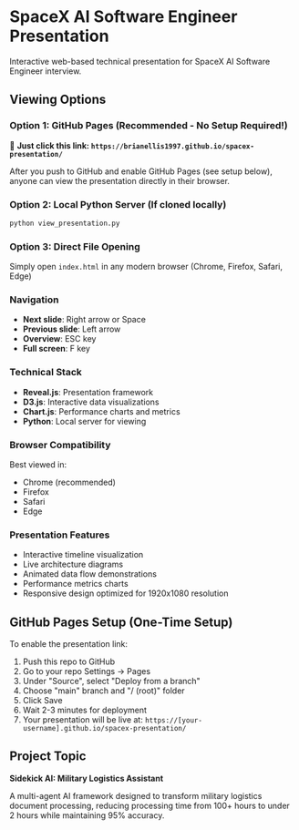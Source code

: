 # SpaceX AI Software Engineer Presentation

Interactive web-based technical presentation for SpaceX AI Software Engineer interview.

## Viewing Options

### Option 1: GitHub Pages (Recommended - No Setup Required!)
🔗 **Just click this link: `https://brianellis1997.github.io/spacex-presentation/`**

After you push to GitHub and enable GitHub Pages (see setup below), anyone can view the presentation directly in their browser.

### Option 2: Local Python Server (If cloned locally)
```bash
python view_presentation.py
```

### Option 3: Direct File Opening
Simply open `index.html` in any modern browser (Chrome, Firefox, Safari, Edge)

### Navigation

- **Next slide**: Right arrow or Space
- **Previous slide**: Left arrow
- **Overview**: ESC key
- **Full screen**: F key

### Technical Stack

- **Reveal.js**: Presentation framework
- **D3.js**: Interactive data visualizations
- **Chart.js**: Performance charts and metrics
- **Python**: Local server for viewing

### Browser Compatibility

Best viewed in:
- Chrome (recommended)
- Firefox
- Safari
- Edge

### Presentation Features

- Interactive timeline visualization
- Live architecture diagrams
- Animated data flow demonstrations
- Performance metrics charts
- Responsive design optimized for 1920x1080 resolution

## GitHub Pages Setup (One-Time Setup)

To enable the presentation link:

1. Push this repo to GitHub
2. Go to your repo Settings → Pages
3. Under "Source", select "Deploy from a branch"
4. Choose "main" branch and "/ (root)" folder
5. Click Save
6. Wait 2-3 minutes for deployment
7. Your presentation will be live at: `https://[your-username].github.io/spacex-presentation/`

## Project Topic

**Sidekick AI: Military Logistics Assistant**

A multi-agent AI framework designed to transform military logistics document processing, reducing processing time from 100+ hours to under 2 hours while maintaining 95% accuracy.